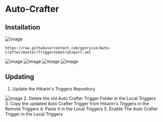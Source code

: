 # Auto-Crafter

## Installation

![image](https://user-images.githubusercontent.com/19721540/167280273-e2eeb7d4-66d0-4335-80c4-ed8e0e8725d3.png)

`https://raw.githubusercontent.com/gynryiie/Auto-Crafter/master/TriggernometryExport.xml`

![image](https://user-images.githubusercontent.com/19721540/167268633-243f8e6f-3379-423f-bdd1-4ec42fe6ac09.png)
![image](https://user-images.githubusercontent.com/19721540/167280269-88339a88-856e-4c20-88b8-4a882533ceae.png)
![image](https://user-images.githubusercontent.com/19721540/167280449-d64d2fb2-b477-4057-96db-8bf50eb1e535.png)
![image](https://user-images.githubusercontent.com/19721540/167280607-27b8c9ad-9aa0-4a9a-9d51-fc6e06ec94b2.png)

## Updating
1. Update the Hikarin's Triggers Repository

![image](https://user-images.githubusercontent.com/19721540/167280757-2a751156-91fc-400f-8bd6-87cf0cf5df96.png)
2. Delete the old Auto Crafter Trigger Folder in the Local Triggers
3. Copy the updated Auto Crafter Trigger from Hikarin's Triggers in the Remote Triggers
4. Paste it in the Local Triggers
5. Enable The Auto Crafter Trigger in the Local Triggers
